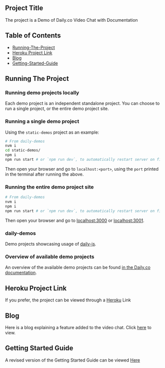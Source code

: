 ## Project Title

The project is a Demo of Daily.co Video Chat with Documentation 

## Table of Contents 


* [Running-The-Project](#Running-The-Project)
* [Heroku Project Link](#Heroku-Project-Link)
* [Blog](#Blog)
* [Getting-Started-Guide](#Getting-Started-Guide)




## Running The Project 



### Running demo projects locally

Each demo project is an independent standalone project. You can choose to run a single project, or the entire demo project site.

### Running a single demo project

Using the `static-demos` project as an example:

```bash
# From daily-demos
nvm i
cd static-demos/
npm i
npm run start # or `npm run dev`, to automatically restart server on file changes
```

Then open your browser and go to `localhost:<port>`, using the `port` printed in the terminal after running the above.

### Running the entire demo project site

```bash
# From daily-demos
nvm i
npm i
npm run start # or `npm run dev`, to automatically restart server on file changes
```

Then open your browser and go to [localhost:3000](http://localhost:3000/) or [localhost:3001](http://locahost:3001).

### daily-demos

Demo projects showcasing usage of [daily-js](https://github.com/daily-co/daily-js).

### Overview of available demo projects

An overview of the available demo projects can be found [in the Daily.co documentation](https://docs.daily.co/docs/demos).

## Heroku Project Link

If you prefer, the project can be viewed through a [Heroku](https://developer-relations.herokuapp.com/static-demos/basics-demo/basics.html) Link


## Blog 

Here is a blog explaining a feature added to the video chat. Click [here](https://www.notion.so/Developer-Relations-Project-ef559b4e94f9464aaaa35103e363b77e) to view. 





## Getting Started Guide 

A revised version of the Getting Started Guide can be viewed [Here](https://docs.google.com/document/d/1bKZW9T0Nx326cN_cAn8z_0mxHuKUhcjRlPY0BcVUbDU/edit?usp=sharing)
